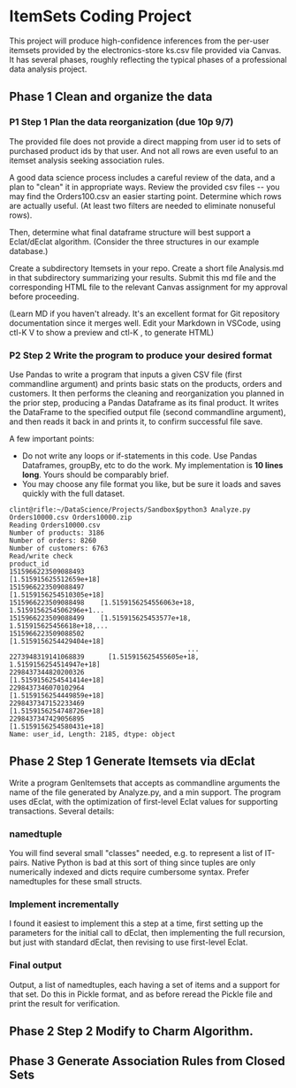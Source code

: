 # ItemSets Coding Project
This project will produce high-confidence inferences from the per-user itemsets provided
by the electronics-store ks.csv file provided via Canvas.  It has several phases,
roughly reflecting the typical phases of a professional data analysis project.

## Phase 1 Clean and organize the data

### P1 Step 1 Plan the data reorganization (due 10p 9/7)
The provided file does not provide a direct mapping from user id to sets of
purchased product ids by that user.  And not all rows are even useful to an
itemset analysis seeking association rules.

A good data science process includes a careful review of the data, and a plan to
"clean" it in appropriate ways.  Review the provided csv files -- you may find
the Orders100.csv an easier starting point.  Determine which rows are actually useful.  (At least two filters are needed to eliminate nonuseful rows).  

Then, determine what final dataframe structure will best 
support a Eclat/dEclat algorithm.  (Consider the three structures in our example database.)

Create a subdirectory Itemsets in your repo. Create a short file Analysis.md in that subdirectory summarizing your results.  Submit this md file and the corresponding HTML file to the relevant Canvas assignment for my approval 
before proceeding.

(Learn MD if you haven't already.  It's an excellent format for Git repository 
documentation since it merges well.  Edit your Markdown in VSCode, using 
ctl-K V to show a preview and ctl-K , to generate HTML)

### P2 Step 2 Write the program to produce your desired format
Use Pandas to write a program that inputs a given CSV file (first commandline argument)
and prints basic stats on the products, orders and customers.  It then performs 
the cleaning and reorganization you planned in the prior step, 
producing a Pandas Dataframe as its final product.  It writes the DataFrame to
the specified output file (second commandline argument), and then reads it back
in and prints it, to confirm successful file save. 

A few important points:
 * Do not write any loops or if-statements in this code.  Use Pandas Dataframes,
 groupBy, etc to do the work.  My implementation is **10 lines long**.  Yours
 should be comparably brief.
 * You may choose any file format you like, but be sure it loads and saves quickly with the full dataset.

```
clint@rifle:~/DataScience/Projects/Sandbox$python3 Analyze.py Orders10000.csv Orders10000.zip
Reading Orders10000.csv
Number of products: 3186
Number of orders: 8260
Number of customers: 6763
Read/write check 
product_id
1515966223509088493                              [1.515915625512659e+18]
1515966223509088497                             [1.5159156254510305e+18]
1515966223509088498    [1.5159156254556063e+18, 1.5159156254506296e+1...
1515966223509088499    [1.515915625453577e+18, 1.515915625456618e+18,...
1515966223509088502                             [1.5159156254429404e+18]
                                             ...                        
2273948319141068839      [1.515915625455605e+18, 1.5159156254514947e+18]
2298437344820200326                             [1.5159156254541414e+18]
2298437346070102964                             [1.5159156254449859e+18]
2298437347152233469                             [1.5159156254748726e+18]
2298437347429056895                             [1.5159156254580431e+18]
Name: user_id, Length: 2185, dtype: object
```

## Phase 2 Step 1 Generate Itemsets via dEclat
Write a program GenItemsets that accepts as commandline arguments the name of the file generated by Analyze.py, and a min support.  The program uses dEclat, with the optimization of first-level Eclat values for supporting transactions.  Several details:

### namedtuple
You will find several small "classes" needed, e.g. to represent a list of IT-pairs.  Native Python is bad at this sort of thing since tuples are only numerically indexed and dicts require cumbersome syntax.  Prefer namedtuples for these small structs.

### Implement incrementally
I found it easiest to implement this a step at a time, first setting up the parameters for the initial call to dEclat, then implementing the full recursion, but just with standard dEclat, then revising to use first-level Eclat.

### Final output
Output, a list of namedtuples, each having a set of items and a support for that set.  Do this in Pickle format, and as before reread the Pickle file and print the result for verification.

## Phase 2 Step 2 Modify to Charm Algorithm.

## Phase 3 Generate Association Rules from Closed Sets

